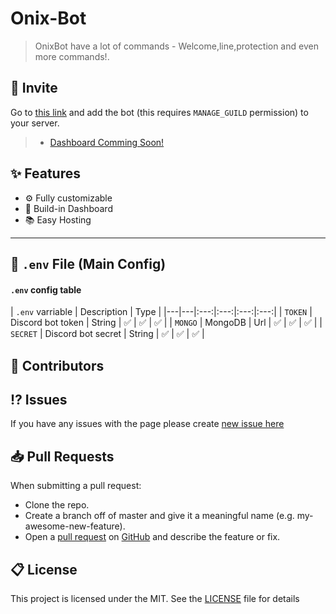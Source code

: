 # Onix-Bot

> OnixBot have a lot of commands - Welcome,line,protection and even more commands!.
## 🔗 Invite

Go to [this link](https://discord.com/oauth2/authorize/?permissions=4294967287&scope=bot&client_id=941256106037100555) and add the bot (this requires `MANAGE_GUILD` permission) to your server.
> - [Dashboard Comming Soon!](https://discord.com/oauth2/authorize/?permissions=4294967287&scope=bot&client_id=941256106037100555)

## ✨ Features
 - ⚙️ Fully customizable
 - 🌆 Build-in Dashboard
 - 📚 Easy Hosting

---

## 💾 `.env` File (Main Config)
#### `.env` config table
| `.env` varriable | Description | Type |
|---|---|:---:|:---:|:---:|:---:|
| `TOKEN` | Discord bot token | String | ✅ | ✅ | ✅ |
| `MONGO` | MongoDB | Url | ✅ | ✅ | ✅ |
| `SECRET` | Discord bot secret | String | ✅ | ✅ | ✅ |


## 📝 Contributors


## ⁉️ Issues
If you have any issues with the page please create [new issue here](https://github.com/MashedTuna/Onix-Bot/issues)

## 📥 Pull Requests
When submitting a pull request:
- Clone the repo.
- Create a branch off of master and give it a meaningful name (e.g. my-awesome-new-feature).
- Open a [pull request](https://github.com/MashedTuna/Onix-Bot/pulls) on [GitHub](https://github.com) and describe the feature or fix.

## 📋 License
This project is licensed under the MIT. See the [LICENSE](https://github.com/MashedTuna/Onix-Bot/blob/master/license.md) file for details
